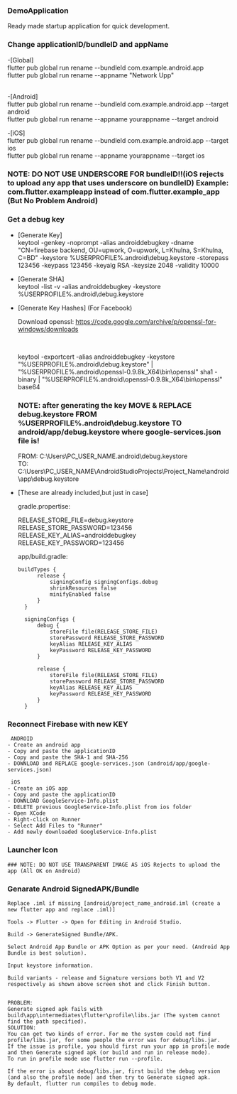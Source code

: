 ### DemoApplication

Ready made startup application for quick development.

### Change applicationID/bundleID and appName

-[Global] <br />
   flutter pub global run rename --bundleId com.example.android.app <br />
   flutter pub global run rename --appname "Network Upp" <br /> <br />
   
-[Android] <br />
   flutter pub global run rename --bundleId com.example.android.app --target android <br />
   flutter pub global run rename --appname yourappname --target android <br />

-[iOS] <br />
   flutter pub global run rename --bundleId com.example.android.app --target ios <br />
   flutter pub global run rename --appname yourappname --target ios <br />

   ### NOTE: DO NOT USE UNDERSCORE FOR bundleID!!(iOS rejects to upload any app that uses underscore on bundleID) Example: com.flutter.exampleapp instead of com.flutter.example_app (But No Problem Android)

### Get a debug key

- [Generate Key] <br />
    keytool -genkey -noprompt -alias androiddebugkey -dname "CN=firebase backend, OU=upwork, O=upwork, L=Khulna, S=Khulna, C=BD" -keystore %USERPROFILE%\.android\debug.keystore -storepass 123456 -keypass 123456 -keyalg RSA -keysize 2048 -validity 10000

- [Generate SHA] <br />
    keytool -list -v -alias androiddebugkey -keystore %USERPROFILE%\.android\debug.keystore

- [Generate Key Hashes] (For Facebook) <br />

    Download openssl:
    https://code.google.com/archive/p/openssl-for-windows/downloads
    
    <br />

    keytool -exportcert -alias androiddebugkey -keystore "%USERPROFILE%\.android\debug.keystore" | "%USERPROFILE%\.android\openssl-0.9.8k_X64\bin\openssl" sha1 -binary | "%USERPROFILE%\.android\openssl-0.9.8k_X64\bin\openssl" base64

    ### NOTE: after generating the key MOVE & REPLACE debug.keystore FROM %USERPROFILE%\.android\debug.keystore TO android/app/debug.keystore where google-services.json file is!

    FROM: C:\Users\PC_USER_NAME\.android\debug.keystore <br />
    TO: C:\Users\PC_USER_NAME\AndroidStudioProjects\Project_Name\android\app\debug.keystore <br />

- [These are already included,but just in case] <br />

    gradle.propertise:

    RELEASE_STORE_FILE=debug.keystore <br />
    RELEASE_STORE_PASSWORD=123456 <br />
    RELEASE_KEY_ALIAS=androiddebugkey <br />
    RELEASE_KEY_PASSWORD=123456 <br />

    app/build.gradle:

      buildTypes {
            release {
                signingConfig signingConfigs.debug
                shrinkResources false
                minifyEnabled false
            }
        }

        signingConfigs {
            debug {
                storeFile file(RELEASE_STORE_FILE)
                storePassword RELEASE_STORE_PASSWORD
                keyAlias RELEASE_KEY_ALIAS
                keyPassword RELEASE_KEY_PASSWORD
            }

            release {
                storeFile file(RELEASE_STORE_FILE)
                storePassword RELEASE_STORE_PASSWORD
                keyAlias RELEASE_KEY_ALIAS
                keyPassword RELEASE_KEY_PASSWORD
            }
        }

### Reconnect Firebase with new KEY

     ANDROID
    - Create an android app
    - Copy and paste the applicationID
    - Copy and paste the SHA-1 and SHA-256
    - DOWNLOAD and REPLACE google-services.json (android/app/google-services.json)

     iOS
    - Create an iOS app
    - Copy and paste the applicationID
    - DOWNLOAD GoogleService-Info.plist
    - DELETE previous GoogleService-Info.plist from ios folder
    - Open XCode
    - Right-click on Runner
    - Select Add Files to "Runner"
    - Add newly downloaded GoogleService-Info.plist

### Launcher Icon

    ### NOTE: DO NOT USE TRANSPARENT IMAGE AS iOS Rejects to upload the app (All OK on Android)


### Genarate Android SignedAPK/Bundle

    Replace .iml if missing [android/project_name_android.iml (create a new flutter app and replace .iml)]

    Tools -> Flutter -> Open for Editing in Android Studio.

    Build -> GenerateSigned Bundle/APK.

    Select Android App Bundle or APK Option as per your need. (Android App Bundle is best solution).

    Input keystore information.

    Build variants - release and Signature versions both V1 and V2 respectively as shown above screen shot and click Finish button.


    PROBLEM:
    Generate signed apk fails with build\app\intermediates\flutter\profile\libs.jar (The system cannot find the path specified).
    SOLUTION:
    You can get two kinds of error. For me the system could not find profile/libs.jar, for some people the error was for debug/libs.jar.
    If the issue is profile, you should first run your app in profile mode and then Generate signed apk (or build and run in release mode).
    To run in profile mode use flutter run --profile.

    If the error is about debug/libs.jar, first build the debug version (and also the profile mode) and then try to Generate signed apk.
    By default, flutter run compiles to debug mode.

